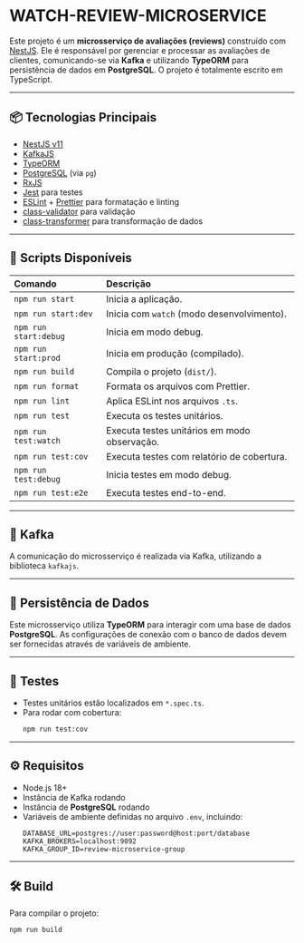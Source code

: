 # WATCH-REVIEW-MICROSERVICE

Este projeto é um **microsserviço de avaliações (reviews)** construído com [NestJS](https://nestjs.com/). Ele é responsável por gerenciar e processar as avaliações de clientes, comunicando-se via **Kafka** e utilizando **TypeORM** para persistência de dados em **PostgreSQL**. O projeto é totalmente escrito em TypeScript.

---

## 📦 Tecnologias Principais

-   [NestJS v11](https://docs.nestjs.com/)
-   [KafkaJS](https://kafka.js.org/)
-   [TypeORM](https://typeorm.io/)
-   [PostgreSQL](https://www.postgresql.org/) (via `pg`)
-   [RxJS](https://rxjs.dev/)
-   [Jest](https://jestjs.io/) para testes
-   [ESLint](https://eslint.org/) + [Prettier](https://prettier.io/) para formatação e linting
-   [class-validator](https://github.com/typestack/class-validator) para validação
-   [class-transformer](https://github.com/typestack/class-transformer) para transformação de dados

---

## 🚀 Scripts Disponíveis

| Comando             | Descrição                                         |
| :------------------ | :------------------------------------------------ |
| `npm run start`     | Inicia a aplicação.                               |
| `npm run start:dev` | Inicia com `watch` (modo desenvolvimento).        |
| `npm run start:debug`| Inicia em modo debug.                             |
| `npm run start:prod`| Inicia em produção (compilado).                   |
| `npm run build`     | Compila o projeto (`dist/`).                      |
| `npm run format`    | Formata os arquivos com Prettier.                 |
| `npm run lint`      | Aplica ESLint nos arquivos `.ts`.                 |
| `npm run test`      | Executa os testes unitários.                      |
| `npm run test:watch`| Executa testes unitários em modo observação.      |
| `npm run test:cov`  | Executa testes com relatório de cobertura.        |
| `npm run test:debug`| Inicia testes em modo debug.                      |
| `npm run test:e2e`  | Executa testes end-to-end.                        |

---

## 🔄 Kafka

A comunicação do microsserviço é realizada via Kafka, utilizando a biblioteca `kafkajs`.

---

## 💾 Persistência de Dados

Este microsserviço utiliza **TypeORM** para interagir com uma base de dados **PostgreSQL**. As configurações de conexão com o banco de dados devem ser fornecidas através de variáveis de ambiente.

---

## 🧪 Testes

-   Testes unitários estão localizados em `*.spec.ts`.
-   Para rodar com cobertura:
    ```bash
    npm run test:cov
    ```

---

## ⚙️ Requisitos

* Node.js 18+
* Instância de Kafka rodando
* Instância de **PostgreSQL** rodando
* Variáveis de ambiente definidas no arquivo `.env`, incluindo:
    ```
    DATABASE_URL=postgres://user:password@host:port/database
    KAFKA_BROKERS=localhost:9092
    KAFKA_GROUP_ID=review-microservice-group
    ```

---

## 🛠️ Build

Para compilar o projeto:

```bash
npm run build